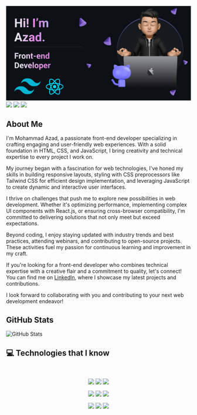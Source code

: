 <img src="https://github.com/azaaaaaaaaad/azaaaaaaaaad/blob/main/banner.png" alt="Azad GitHub README header image">
<a href="https://www.facebook.com/azaaaaaaaaad"><img src="https://img.shields.io/badge/facebook-%230077B5.svg?&style=for-the-badge&logo=facebook&logoColor=white" height=25></a> <a href="https://www.linkedin.com/in/azaaaaaaaaad"><img src="https://img.shields.io/badge/linkedin-%230077B5.svg?&style=for-the-badge&logo=linkedin&logoColor=white" height=25></a> <a href="https://www.instagram.com/azaaaaaaaaad/"><img src="https://img.shields.io/badge/instagram-%23E4405F.svg?&style=for-the-badge&logo=instagram&logoColor=white" height=25></a>
<h2>About Me</h2>
<p> I'm Mohammad Azad, a passionate front-end developer specializing in crafting engaging and user-friendly web experiences. With a solid foundation in HTML, CSS, and JavaScript, I bring creativity and technical expertise to every project I work on.

My journey began with a fascination for web technologies, I've honed my skills in building responsive layouts, styling with CSS preprocessors like Tailwind CSS for efficient design implementation, and leveraging JavaScript to create dynamic and interactive user interfaces.

I thrive on challenges that push me to explore new possibilities in web development. Whether it's optimizing performance, implementing complex UI components with React.js, or ensuring cross-browser compatibility, I'm committed to delivering solutions that not only meet but exceed expectations.

Beyond coding, I enjoy staying updated with industry trends and best practices, attending webinars, and contributing to open-source projects. These activities fuel my passion for continuous learning and improvement in my craft.

If you're looking for a front-end developer who combines technical expertise with a creative flair and a commitment to quality, let's connect! You can find me on [LinkedIn](https://www.linkedin.com/in/azaaaaaaaaad/), where I showcase my latest projects and contributions.

I look forward to collaborating with you and contributing to your next web development endeavor!</p>


<h2>GitHub Stats</h2>
<p><img src="https://github-readme-stats.vercel.app/api?username=mokkapps&amp;show_icons=true" alt="GitHub Stats"></p>

## :computer: Technologies that I know

<br>
<p align="center">
<img src="https://github.com/mir-hussain/mir-hussain/blob/main/images/icons/HTML.png"/>
<img src="https://github.com/mir-hussain/mir-hussain/blob/main/images/icons/css.png"/>
<img src="https://github.com/mir-hussain/mir-hussain/blob/main/images/icons/JavaScript.png"/>
</p>
<p align="center">
<img src="https://github.com/mir-hussain/mir-hussain/blob/main/images/icons/react.png"/>
<img src="https://github.com/mir-hussain/mir-hussain/blob/main/images/icons/tailwind.png"/>
<img src="https://github.com/mir-hussain/mir-hussain/blob/main/images/icons/firebase.png"/>
</p>
<p align="center">
<img src="https://github.com/mir-hussain/mir-hussain/blob/main/images/icons/node.png"/>
<img src="https://github.com/mir-hussain/mir-hussain/blob/main/images/icons/express.png"/>
<img src="https://github.com/mir-hussain/mir-hussain/blob/main/images/icons/mongo.png"/>
</p><br/>





